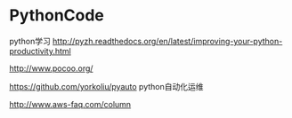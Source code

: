 # PythonCode
python学习
http://pyzh.readthedocs.org/en/latest/improving-your-python-productivity.html

http://www.pocoo.org/

https://github.com/yorkoliu/pyauto   python自动化运维


http://www.aws-faq.com/column

